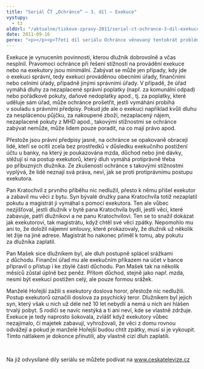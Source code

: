 ```yaml
---
title: "Seriál ČT „Ochránce“ – 3. díl – Exekuce"
vystupy:
  - tz
oldUrl: "/aktualne/tiskove-zpravy-2011/serial-ct-ochrance-3-dil-exekuce"
date: 2011-09-16
perex: "<p></p><p>Třetí díl seriálu Ochránce věnovaný tentokrát problémům souvisejícím s exekucemi vysílá ČT2 v úterý 20. 9. v 17:20 hod. Reprízu dílu uvidíte na ČT2 ve středu v 9:35 hod.</p>"
---
```


<!-- imported from the old website -->

<p>Exekuce je vynucením povinnosti, kterou dlužník dobrovolně a včas nesplnil. Pravomoci ochránce při řešení stížností na provádění exekuce nebo na exekutory jsou minimální. Zabývat se může jen případy, kdy jde o exekuci správní, tedy exekuci prováděnou obecními úřady, finančními nebo celními úřady, případně jinými správními úřady. V případě, že úřad vymáhá dluhy za nezaplacené správní poplatky (např. za komunální odpad) nebo pořádkové pokuty, daňové nedoplatky apod., tj. za poplatky, které uděluje sám úřad, může ochránce prošetřit, jestli vymáhání probíhá v souladu s právními předpisy. Pokud jde ale o exekuci například kvůli dluhu za nesplácenou půjčku, za nakoupené zboží, nezaplacený nájem, nezaplacené pokuty z MHD apod., takovými stížnostmi se ochránce zabývat nemůže, může lidem pouze poradit, na co mají právo apod. </p><p>Přestože jsou právní předpisy jasné, na ochránce se opakovaně obracejí lidé, kteří se ocitli zcela bez prostředků v důsledku exekučního postižení účtu u banky, na který je poukazována mzda, důchod nebo jiné dávky, stěžují si na postup exekutorů, který dluh vymáhá protiprávně třeba po příbuzných dlužníka. Ze zkušeností ochránce s takovými stížnostmi vyplývá, že lidé neznají svá práva, neví, jak se proti protiprávnímu postupu exekutora.</p><p>Pan Kratochvíl z prvního příběhu nic nedlužil, přesto k němu přišel exekutor a zabavil mu věci z bytu. Syn bývalé družky pana Kratochvíla totiž nezaplatil pokutu a magistrát ji vymáhal s pomocí exekutora. Ten ale vůbec nezjišťoval, jestli dlužník v bytě pana Kratochvíla bydlí, jestli věci, které zabavuje, patří dlužníkovi a ne panu Kratochvílovi. Ten se to snažil dokázat jak exekutorovi, tak magistrátu, když chtěl své věci zpátky. Nepomohlo mu ani to, že doložil nájemní smlouvy, které prokazovaly, že dlužník už několik let žije na jiné adrese. Magistrát ho nakonec přiměl k tomu, aby pokutu za dlužníka zaplatil.</p><p>Pan Mašek sice dlužníkem byl, ale dluh postupně splácel srážkami z důchodu. Finanční úřad mu ale exekučním příkazem na účet v bance připravil o přístup i ke zbylé části důchodu. Pan Mašek tak na několik měsíců zůstal úplně bez peněz. Přitom důchod, stejně jako např. mzda, nesmí být exekucí postižen celý, ale pouze formou srážek. </p><p>Manželé Hořejší zažili s exekutory doslova horor, přestože nic nedlužili. Postup exekutorů označili doslova za psychický teror. Dlužníkem byl jejich syn, který však u nich už déle než 10 let nebydlí a nemá u nich ani hlášen trvalý pobyt. S rodiči se navíc nestýká a ti ani neví, kde se vlastně zdržuje. Exekuce je tedy naprosto šokovala, zvlášť když exekutory vůbec nezajímalo, čí majetek zabavují, vyhrožovali, že věci z domu rovnou odvážejí a pokud je manželé Hořejší budou chtít zpátky, musí si je vykoupit. Tímto nátlakem je dokonce přinutili, aby vlastně cizí dluh zaplatili. </p><p> </p><p>Na již odvysílané díly seriálu se můžete podívat na <a title="Otevření do nového okna" href="http://www.ceskatelevize.cz/" target="_blank">www.ceskatelevize.cz</a> </p>
